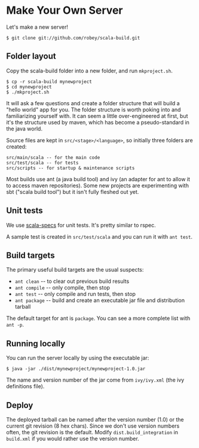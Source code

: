 
# Make Your Own Server

Let's make a new server!

    $ git clone git://github.com/robey/scala-build.git


## Folder layout

Copy the scala-build folder into a new folder, and run `mkproject.sh`.

    $ cp -r scala-build mynewproject
    $ cd mynewproject
    $ ./mkproject.sh

It will ask a few questions and create a folder structure that will build a "hello world" app for
you. The folder structure is worth poking into and familiarizing yourself with. It can seem a little
over-engineered at first, but it's the structure used by maven, which has become a pseudo-standard
in the java world.

Source files are kept in `src/<stage>/<language>`, so initially three folders are created:

    src/main/scala -- for the main code
    src/test/scala -- for tests
    src/scripts -- for startup & maintenance scripts

Most builds use ant (a java build tool) and ivy (an adapter for ant to allow it to access maven
repositories). Some new projects are experimenting with sbt ("scala build tool") but it isn't
fully fleshed out yet.


## Unit tests

We use [scala-specs](http://code.google.com/p/specs/) for unit tests. It's pretty similar to rspec.

A sample test is created in `src/test/scala` and you can run it with `ant test`.


## Build targets

The primary useful build targets are the usual suspects:

  - `ant clean` -- to clear out previous build results
  - `ant compile` -- only compile, then stop
  - `ant test` -- only compile and run tests, then stop
  - `ant package` -- build and create an executable jar file and distribution tarball

The default target for ant is `package`. You can see a more complete list with `ant -p`.


## Running locally

You can run the server locally by using the executable jar:

    $ java -jar ./dist/mynewproject/mynewproject-1.0.jar

The name and version number of the jar come from `ivy/ivy.xml` (the ivy definitions file).


## Deploy

The deployed tarball can be named after the version number (1.0) or the current git revision (8 hex
chars). Since we don't use version numbers often, the git revision is the default. Modify
`dist.build_integration` in `build.xml` if you would rather use the version number.
